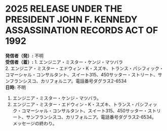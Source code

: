 # 2025 RELEASE UNDER THE PRESIDENT JOHN F. KENNEDY ASSASSINATION RECORDS ACT OF 1992

**発信者（発）:** 不明  
**受信者（着）:** 1. エンジニア・ミスター・ケンジ・マツバラ  
2. エンジニア・ミスター・エドウィン・K・スズキ、トランス・パシフィック・コマーシャル・コンサルタント、スイート315、450サッター・ストリート、サンフランシスコ、カリフォルニア。電話番号ダグラス2-6534  
**日時:** 不明  

1. エンジニア・ミスター・ケンジ・マツバラ。  
2. エンジニア・ミスター・エドウィン・K・スズキ、トランス・パシフィック・コマーシャル・コンサルタント、スイート315、450サッター・ストリート、サンフランシスコ、カリフォルニア。電話番号ダグラス2-6534。  
メッセージの終わり。